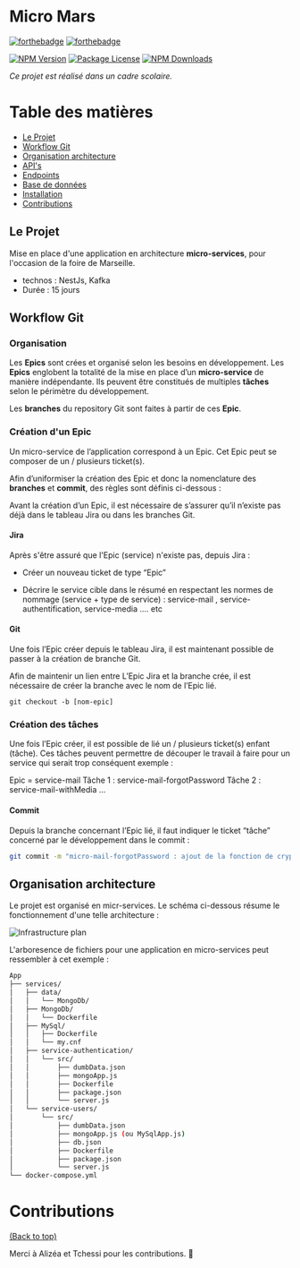 # Micro Mars

[![forthebadge](https://forthebadge.com/images/badges/made-with-javascript.svg)](https://forthebadge.com)
[![forthebadge](https://forthebadge.com/images/badges/works-on-my-machine.svg)](https://forthebadge.com)

<a href="https://www.npmjs.com/~nestjscore"><img src="https://img.shields.io/npm/v/@nestjs/core.svg" alt="NPM Version" /></a>
<a href="https://www.npmjs.com/~nestjscore"><img src="https://img.shields.io/npm/l/@nestjs/core.svg" alt="Package License" /></a>
<a href="https://www.npmjs.com/~nestjscore"><img src="https://img.shields.io/npm/dm/@nestjs/core.svg" alt="NPM Downloads" /></a>

*Ce projet est réalisé dans un cadre scolaire.*

# Table des matières

- [Le Projet](#le-projet)
- [Workflow Git](#workflow-git)
- [Organisation architecture](#organisation-architecture)
- [API's](#API)
- [Endpoints](#endpoints)
- [Base de données](#BDD)
- [Installation](#installation)
- [Contributions](#contributing)

## Le Projet

Mise en place d'une application en architecture **micro-services**, pour l'occasion de la foire de Marseille. 

- technos : NestJs, Kafka
- Durée : 15 jours

## Workflow Git

### Organisation 

Les **Epics** sont crées et organisé selon les besoins en développement. Les **Epics** englobent la totalité de la mise en place d’un **micro-service** de manière indépendante. Ils peuvent être constitués de multiples **tâches** selon le périmètre du développement.

Les **branches** du repository Git sont faites à partir de ces **Epic**. 

### Création d'un Epic

Un micro-service de l’application correspond à un Epic. Cet Epic peut se composer de un / plusieurs ticket(s). 

Afin d’uniformiser la création des Epic et donc la nomenclature des **branches** et **commit**, des règles sont définis ci-dessous : 

Avant la création d’un Epic, il est nécessaire de s’assurer qu’il n’existe pas déjà dans le tableau Jira ou dans les branches Git.

#### Jira
Après s'être assuré que l'Epic (service) n'existe pas, depuis Jira :

- Créer un nouveau ticket de type “Epic”

- Décrire le service cible dans le résumé en respectant les normes de nommage (service + type de service) :
service-mail , service-authentification, service-media .... etc

#### Git
Une fois l’Epic créer depuis le tableau Jira, il est maintenant possible de passer à la création de branche Git.

Afin de maintenir un lien entre L’Epic Jira et la branche crée, il est nécessaire de créer la branche avec le nom de l’Epic lié.
```Shell
git checkout -b [nom-epic]
 ```

### Création des tâches

Une fois l’Epic créer, il est possible de lié un / plusieurs ticket(s) enfant (tâche). Ces tâches peuvent permettre de découper le travail à faire pour un service qui serait trop conséquent exemple : 

Epic = service-mail
Tâche 1 : service-mail-forgotPassword
Tâche 2 : service-mail-withMedia
... 

#### Commit
Depuis la branche concernant l’Epic lié, il faut indiquer le ticket “tâche” concerné par le développement dans le commit : 
```bash
git commit -m "micro-mail-forgotPassword : ajout de la fonction de cryptage du mot de passe"
```

## Organisation architecture

Le projet est organisé en micr-services. Le schéma ci-dessous résume le fonctionnement d'une telle architecture : 

![Infrastructure plan](http://res.cloudinary.com/imrenagi-com/image/upload/v1494871114/Untitled_cwhlwy.png)

L'arboresence de fichiers pour une application en micro-services peut ressembler à cet exemple : 
```bash
App
├── services/
│   ├── data/
│   │   └── MongoDb/
│   ├── MongoDb/
│   │   └── Dockerfile
│   ├── MySql/
│   │   ├── Dockerfile
│   │   └── my.cnf
│   ├── service-authentication/
│   │   └── src/
│   │       ├── dumbData.json
│   │       ├── mongoApp.js
│   │       ├── Dockerfile
│   │       ├── package.json
│   │       └── server.js
│   └── service-users/
│       └── src/
│           ├── dumbData.json
│           ├── mongoApp.js (ou MySqlApp.js)
│           ├── db.json
│           ├── Dockerfile
│           ├── package.json
│           └── server.js
└── docker-compose.yml
```


# Contributions

[(Back to top)](#table-of-contents)

Merci à Alizéa et Tchessi pour les contributions. :tada:












